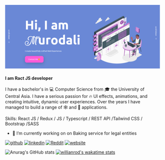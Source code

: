 ![I am Ract JS developer](https://github.com/Murodali/photo/blob/main/Screenshot%20from%202021-11-13%2011-33-19.png?raw=true)
#### I am Ract JS developer


I have a bachelor's in 💻 Computer Science from 🎓 the University of Central Asia. I have a serious passion for 🔥 UI effects, animations, and creating intuitive, dynamic user experiences. Over the years I have managed to build a range of 🕸️ and 📱 applications.

Skills: React JS / Redux / JS / Typescript / REST API /Tailwind CSS / Bootstrap /SASS

- 🔭 I’m currently working on on Baking service for legal entities 


[<img src='https://cdn.jsdelivr.net/npm/simple-icons@3.0.1/icons/github.svg' alt='github' height='40'>](https://github.com/Murodali)  [<img src='https://cdn.jsdelivr.net/npm/simple-icons@3.0.1/icons/linkedin.svg' alt='linkedin' height='40'>](https://www.linkedin.com/in/https://www.linkedin.com/in/murodali-sharipov//)  [<img src='https://cdn.jsdelivr.net/npm/simple-icons@3.0.1/icons/reddit.svg' alt='Reddit' height='40'>](https://www.reddit.com/user/murod19)  [<img src='https://cdn.jsdelivr.net/npm/simple-icons@3.0.1/icons/icloud.svg' alt='website' height='40'>](https://practical-newton-2d679d.netlify.app/)  

![Anurag's GitHub stats](https://github-readme-stats.vercel.app/api?username=Murodali&theme=dark&show_icons=true) [![willianrod's wakatime stats](https://github-readme-stats.vercel.app/api/wakatime?username=Murodali)](https://github.com/anuraghazra/github-readme-stats)




